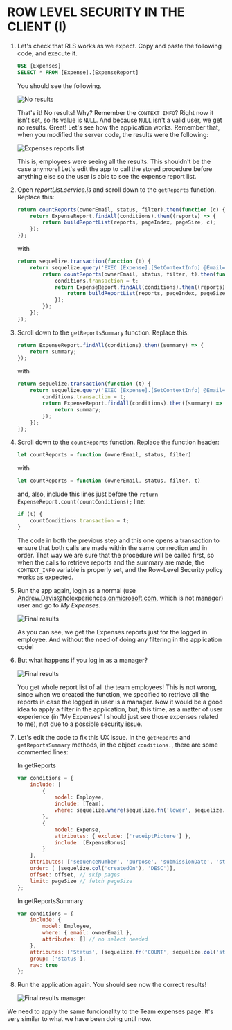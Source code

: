 <page title="Row Level Security in the client (I)"/>

ROW LEVEL SECURITY IN THE CLIENT (I)
====

1. Let's check that RLS works as we expect. Copy and paste the following code, and execute it.
 
    ```sql
    USE [Expenses]
    SELECT * FROM [Expense].[ExpenseReport]
    ```

    You should see the following. 

    ![No results](img/8.jpg)

    That's it! No results! Why? Remember the `CONTEXT_INFO`? Right now it isn't set, so its value is `NULL`. And because `NULL` isn't a valid user, we get no results. Great! Let's see how the application works. Remember that, when you modified the server code, the results were the following:

    ![Expenses reports list](img/4.jpg)

    This is, employees were seeing all the results. This shouldn't be the case anymore! Let's edit the app to call the stored procedure before anything else so the user is able to see the expense report list.
 
2. Open *reportList.service.js* and scroll down to the `getReports` function. Replace this:

    ```javascript
    return countReports(ownerEmail, status, filter).then(function (c) {
        return ExpenseReport.findAll(conditions).then((reports) => {
            return buildReportList(reports, pageIndex, pageSize, c);
        });
    });   
    ```

    with

    ```javascript
    return sequelize.transaction(function (t) {
        return sequelize.query('EXEC [Expense].[SetContextInfo] @Email=N\'' + ownerEmail + '\'', { transaction: t }).then(function () {
            return countReports(ownerEmail, status, filter, t).then(function (c) {
                conditions.transaction = t;
                return ExpenseReport.findAll(conditions).then((reports) => {
                    return buildReportList(reports, pageIndex, pageSize, c);
                });
            }); 
        });
    });
    ```

3. Scroll down to the `getReportsSummary` function. Replace this: 

    ```javascript
    return ExpenseReport.findAll(conditions).then((summary) => {
        return summary;
    });
    ```

    with 

    ```javascript
    return sequelize.transaction(function (t) {
        return sequelize.query('EXEC [Expense].[SetContextInfo] @Email=N\'' + ownerEmail + '\'', { transaction: t }).then(function () {
            conditions.transaction = t;
            return ExpenseReport.findAll(conditions).then((summary) => {
                return summary;
            });
        });
    });
    ```

4. Scroll down to the `countReports` function. Replace the function header:

    ```javascript
    let countReports = function (ownerEmail, status, filter)
    ```

    with 

    ```javascript
    let countReports = function (ownerEmail, status, filter, t)
    ```

    and, also, include this lines just before the `return ExpenseReport.count(countConditions);` line:

    ```javascript
    if (t) {
        countConditions.transaction = t;
    }
    ```

    The code in both the previous step and this one opens a transaction to ensure that both calls are made within the same connection and in order. That way we are sure that the procedure will be called first, so when the calls to retrieve reports and the summary are made, the `CONTEXT_INFO` variable is properly set, and the Row-Level Security policy works as expected.

5. Run the app again, login as a normal (use Andrew.Davis@holexperiences.onmicrosoft.com, which is not manager) user and go to *My Expenses*.
 
    ![Final results](img/10.jpg)

    As you can see, we get the Expenses reports just for the logged in employee. And without the need of doing any filtering in the application code!

6. But what happens if you log in as a manager?
 
    ![Final results](img/11.jpg)

    You get whole report list of all the team employees! This is not wrong, since when we created the function, we specified to retrieve all the reports in case the logged in user is a manager. Now it would be a good idea to apply a filter in the application, but, this time, as a matter of user experience (in 'My Expenses' I should just see those expenses related to me), not due to a possible security issue.

7. Let's edit the code to fix this UX issue. In the `getReports` and `getReportsSummary` methods, in the object `conditions.`, there are some commented lines:

    In getReports

    ```javascript
    var conditions = {
        include: [
            {
                model: Employee,
                include: [Team],
                where: sequelize.where(sequelize.fn('lower', sequelize.col('Email')), ownerEmail.toLowerCase())
            },
            {
                model: Expense,
                attributes: { exclude: ['receiptPicture'] },
                include: [ExpenseBonus]
            }
        ],
        attributes: ['sequenceNumber', 'purpose', 'submissionDate', 'status', 'reimburseInPoints', 'description', 'createdOn'],
        order: [ [sequelize.col('createdOn'), 'DESC']],
        offset: offset, // skip pages
        limit: pageSize // fetch pageSize
    };
    ```

    In getReportsSummary

    ```javascript
    var conditions = {
        include: {
            model: Employee,
            where: { email: ownerEmail },
            attributes: [] // no select needed
        },
        attributes: ['Status', [sequelize.fn('COUNT', sequelize.col('status')), 'Count']],
        group: ['status'],
        raw: true
    };
    ```

8. Run the application again. You should see now the correct results!
 
    ![Final results manager](img/12.jpg)

We need to apply the same funcionality to the Team expenses page. It's very similar to what we have been doing until now.